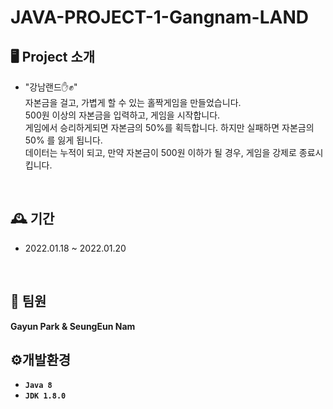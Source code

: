 # JAVA-PROJECT-1-Gangnam-LAND
  
## 🖥️ Project 소개 <br/>
*  "강남랜드✋✊"<br/>
  자본금을 걸고, 가볍게 할 수 있는 홀짝게임을 만들었습니다. <br/>
  500원 이상의 자본금을 입력하고, 게임을 시작합니다. <br/>
  게임에서 승리하게되면 자본금의 50%를 획득합니다. 하지만 실패하면 자본금의 50% 를 잃게 됩니다.<br/>
  데이터는 누적이 되고, 만약 자본금이 500원 이하가 될 경우, 게임을 강제로 종료시킵니다. 
<br/> 
  
## 🕰️ 기간 <br/>
*  2022.01.18 ~ 2022.01.20
<br/>

## 👥 팀원 <br/>
  <b>Gayun Park & SeungEun Nam<b/>
<br/>
  
  
## ⚙️개발환경 <br/>
- `Java 8`
- `JDK 1.8.0`
  
  
 
  
  

